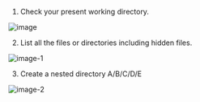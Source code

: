 1. Check your present working directory.


![image](https://github.com/ramnaniakshay/90DaysOfDevOps/assets/60702445/58fd50cc-23dc-4fab-950a-3fd20a327d2d)


2. List all the files or directories including hidden files.

![image-1](https://github.com/ramnaniakshay/90DaysOfDevOps/assets/60702445/14cf251c-340a-4d63-90de-e40e3e294855)


3. Create a nested directory A/B/C/D/E

![image-2](https://github.com/ramnaniakshay/90DaysOfDevOps/assets/60702445/8b53d3db-f6ef-40fa-9c8b-81d36b3aba65)
